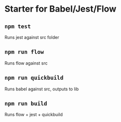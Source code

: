 # Starter for Babel/Jest/Flow

## `npm test`

Runs jest against src folder

## `npm run flow`

Runs flow against src

## `npm run quickbuild`

Runs babel against src, outputs to lib

## `npm run build`

Runs flow + jest + quickbuild